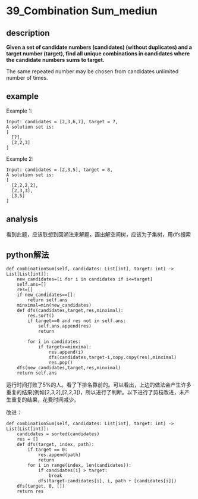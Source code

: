 
# 39_Combination Sum_mediun

## description

**Given a set of candidate numbers (candidates) (without duplicates) and a target number (target), find all unique combinations in candidates where the candidate numbers sums to target.**

The same repeated number may be chosen from candidates unlimited number of times.  

## example

Example 1:
```
Input: candidates = [2,3,6,7], target = 7,
A solution set is:
[
  [7],
  [2,2,3]
]
```

Example 2:
```
Input: candidates = [2,3,5], target = 8,
A solution set is:
[
  [2,2,2,2],
  [2,3,3],
  [3,5]
]
```

## analysis

看到此题，应该联想到回溯法来解题。画出解空间树，应该为子集树，用dfs搜索

## python解法

```
def combinationSum(self, candidates: List[int], target: int) -> List[List[int]]:
    new_candidates=[i for i in candidates if i<=target]
    self.ans=[]
    res=[]
    if new_candidates==[]:
        return self.ans
    minximal=min(new_candidates)
    def dfs(candidates,target,res,minximal):
        res.sort()
        if target==0 and res not in self.ans:
            self.ans.append(res)
            return

        for i in candidates:
            if target>=minximal:
                res.append(i)
                dfs(candidates,target-i,copy.copy(res),minximal)
                res.pop()
    dfs(new_candidates,target,res,minximal)
    return self.ans
```
运行时间打败了5%的人。看了下排名靠前的。可以看出，上边的做法会产生许多重复的结果(例如[2,3,2],[2,2,3])，所以进行了判断。以下进行了剪枝改进，未产生重复的结果，花费时间减少。

改进：
```
def combinationSum(self, candidates: List[int], target: int) -> List[List[int]]:
    candidates = sorted(candidates)
    res = []
    def dfs(target, index, path):
        if target == 0:
            res.append(path)
            return
        for i in range(index, len(candidates)):
            if candidates[i] > target:
                break
            dfs(target-candidates[i], i, path + [candidates[i]])
    dfs(target, 0, [])
    return res
```